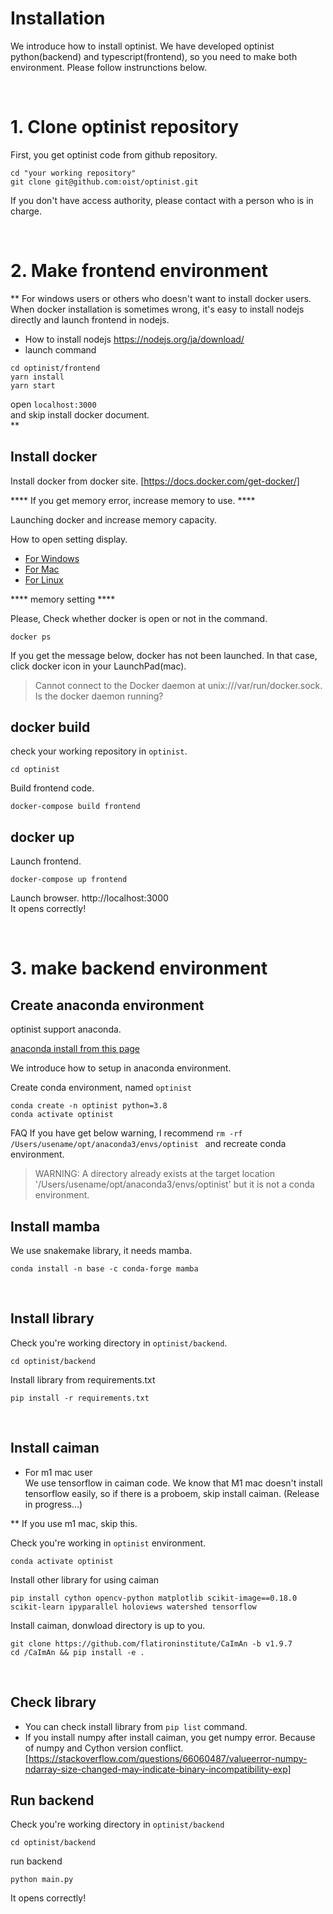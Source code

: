 # Installation
We introduce how to install optinist.
We have developed optinist python(backend) and typescript(frontend), so you need to make both environment.
Please follow instrunctions below.

<br />

# 1. Clone optinist repository

First, you get optinist code from github repository.
```
cd "your working repository"
git clone git@github.com:oist/optinist.git
```

If you don't have access authority, please contact with a person who is in charge.

<br />

# 2. Make frontend environment
** For windows users or others who doesn't want to install docker users.
When docker installation is sometimes wrong, it's easy to install nodejs directly and launch frontend in nodejs.

- How to install nodejs
https://nodejs.org/ja/download/
- launch command
```
cd optinist/frontend
yarn install
yarn start
```

open `localhost:3000`  
and skip install docker document.  
**


## Install docker

Install docker from docker site. [https://docs.docker.com/get-docker/]

**** If you get memory error, increase memory to use. ****

Launching docker and increase memory capacity.

How to open setting display.
- [For Windows](https://docs.docker.com/desktop/windows/)
- [For Mac](https://docs.docker.com/desktop/mac/)
- [For Linux](https://docs.docker.com/desktop/linux/)

**** memory setting ****

Please, Check whether docker is open or not in the command.
```
docker ps
```

If you get the message below, docker has not been launched. In that case, click docker icon in your LaunchPad(mac).

> Cannot connect to the Docker daemon at unix:///var/run/docker.sock. Is the docker daemon running?


## docker build
check your working repository in `optinist`.
```
cd optinist
```

Build frontend code.
```
docker-compose build frontend
```

## docker up
Launch frontend.
```
docker-compose up frontend
```

Launch browser.  http://localhost:3000  
It opens correctly!

<br />

# 3. make backend environment

## Create anaconda environment
optinist support anaconda.

[anaconda install from this page](https://www.anaconda.com/products/individual)


We introduce how to setup in anaconda environment.

Create conda environment, named `optinist`
```
conda create -n optinist python=3.8
conda activate optinist
```

FAQ
If you have get below warning, I recommend `rm -rf /Users/usename/opt/anaconda3/envs/optinist ` and recreate conda environment.
> WARNING: A directory already exists at the target location '/Users/usename/opt/anaconda3/envs/optinist' but it is not a conda environment.

## Install mamba
We use snakemake library, it needs mamba.
```
conda install -n base -c conda-forge mamba
```

<br />

## Install library
Check you're working directory in `optinist/backend`.
```
cd optinist/backend
```

Install library from requirements.txt
```
pip install -r requirements.txt
```
<br />

## Install caiman
- For m1 mac user  
We use tensorflow in caiman code. We know that M1 mac doesn't install tensorflow easily, so if there is a proboem, skip install caiman. (Release in progress…)

** If you use m1 mac, skip this.  

Check you're working in `optinist` environment.
```
conda activate optinist
```

Install other library for using caiman
```
pip install cython opencv-python matplotlib scikit-image==0.18.0 scikit-learn ipyparallel holoviews watershed tensorflow
```

Install caiman, donwload directory is up to you.
```
git clone https://github.com/flatironinstitute/CaImAn -b v1.9.7
cd /CaImAn && pip install -e .
```

<br />

## Check library
* You can check install library from ```pip list``` command.
* If you install numpy after install caiman, you get numpy error. Because of numpy and Cython version conflict. 
[https://stackoverflow.com/questions/66060487/valueerror-numpy-ndarray-size-changed-may-indicate-binary-incompatibility-exp]

## Run backend
Check you're working directory in `optinist/backend`
```
cd optinist/backend
```

run backend
```
python main.py
```

It opens correctly!
